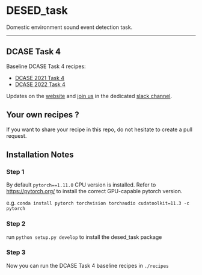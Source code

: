 # DESED_task
Domestic environment sound event detection task.

---

## DCASE Task 4
Baseline DCASE Task 4 recipes: 
- [DCASE 2021 Task 4](./recipes/dcase2021_task4_baseline)
- [DCASE 2022 Task 4](./recipes/dcase2022_task4_baseline)

Updates on the [website][dcase_website] and [join us][invite_dcase_slack] in the dedicated
[slack channel][slack_channel].

## Your own recipes ?
If you want to share your recipe in this repo, do not hesitate to create a pull request.


[dcase_website]: https://dcase.community
[desed]: https://github.com/turpaultn/DESED
[fuss_git]: https://github.com/google-research/sound-separation/tree/master/datasets/fuss
[fsd50k]: https://zenodo.org/record/4060432
[invite_dcase_slack]: https://join.slack.com/t/dcase/shared_invite/zt-mzxct5n9-ZltMPjtAxQTSt3a6LFIVPA
[slack_channel]: https://dcase.slack.com/archives/C01NR59KAS3

## Installation Notes

### Step 1
By default `pytorch==1.11.0` CPU version is installed. 
Refer to https://pytorch.org/ to install the correct GPU-capable pytorch
version. 

e.g. `conda install pytorch torchvision torchaudio cudatoolkit=11.3 -c pytorch`

### Step 2
run `python setup.py develop` to install the desed_task package 

### Step 3

Now you can run the DCASE Task 4 baseline recipes in `./recipes`


